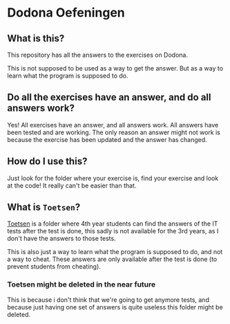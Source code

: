 # Dodona Oefeningen

## What is this?

This repository has all the answers to the exercises on Dodona.

This is not supposed to be used as a way to get the answer. But as a way to learn what the program is supposed to do.

## Do all the exercises have an answer, and do all answers work?

Yes! All exercises have an answer, and all answers work. All answers have been tested and are working. The only reason an answer might not work is because the exercise has been updated and the answer has changed.

## How do I use this?

Just look for the folder where your exercise is, find your exercise and look at the code! It really can't be easier than that.

## What is `Toetsen`?

[Toetsen](/Toetsen) is a folder where 4th year students can find the answers of the IT tests after the test is done, this sadly is not available for the 3rd years, as I don't have the answers to those tests.

This is also just a way to learn what the program is supposed to do, and not a way to cheat. These answers are only available after the test is done (to prevent students from cheating).

### Toetsen might be deleted in the near future

This is because i don't think that we're going to get anymore tests, and because just having one set of answers is quite useless this folder might be deleted.  
